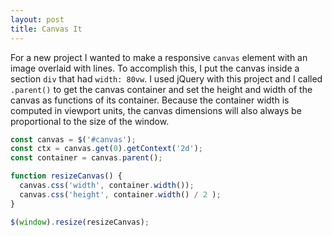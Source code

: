 ```yaml
---
layout: post
title: Canvas It
---
```

For a new project I wanted to make a responsive `canvas` element with an image overlaid with lines. To accomplish this, I put the canvas inside a section `div` that had `width: 80vw`. I used jQuery with this project and I called `.parent()` to get the canvas container and set the height and width of the canvas as functions of its container. Because the container width is computed in viewport units, the canvas dimensions will also always be proportional to the size of the window. 

```js
const canvas = $('#canvas');
const ctx = canvas.get(0).getContext('2d');
const container = canvas.parent();

function resizeCanvas() {
  canvas.css('width', container.width());
  canvas.css('height', container.width() / 2 );
}

$(window).resize(resizeCanvas);
```
